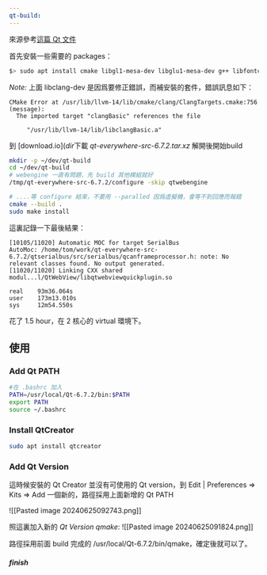```yaml
---
qt-build:
---
```


來源參考[這篇 Qt 文件](https://doc.qt.io/qt-6/build-sources.html)

首先安裝一些需要的 packages：

```bash
$> sudo apt install cmake libgl1-mesa-dev libglu1-mesa-dev g++ libfontconfig1-dev libfreetype-dev libx11-dev libx11-xcb-dev libxext-dev libxfixes-dev libxi-dev libxrender-dev libxcb1-dev libxcb-cursor-dev libxcb-glx0-dev libxcb-keysyms1-dev libxcb-image0-dev libxcb-shm0-dev libxcb-icccm4-dev libxcb-sync-dev libxcb-xfixes0-dev libxcb-shape0-dev libxcb-randr0-dev libxcb-render-util0-dev libxcb-util-dev libxcb-xinerama0-dev libxcb-xkb-dev libxkbcommon-dev libxkbcommon-x11-dev libclang-dev python3-html5lib gperf bison flex
```

_Note:_ 上面 libclang-dev 是因爲要修正錯誤，而補安裝的套件，錯誤訊息如下：
```
CMake Error at /usr/lib/llvm-14/lib/cmake/clang/ClangTargets.cmake:756 (message):
  The imported target "clangBasic" references the file

     "/usr/lib/llvm-14/lib/libclangBasic.a"
```

到 [download.io]($dir$下載 _qt-everywhere-src-6.7.2.tar.xz_ 解開後開始build

```bash
mkdir -p ~/dev/qt-build
cd ~/dev/qt-build
# webengine 一直有問題，先 build 其他模組就好
/tmp/qt-everywhere-src-6.7.2/configure -skip qtwebengine

# ....等 configure 結束，不要用 --paralled 因爲虛擬機，會等不到回應而報錯
cmake --build .
sudo make install
```

這裏記錄一下最後結果：
```
[10105/11020] Automatic MOC for target SerialBus
AutoMoc: /home/tom/work/qt-everywhere-src-6.7.2/qtserialbus/src/serialbus/qcanframeprocessor.h: note: No relevant classes found. No output generated.
[11020/11020] Linking CXX shared modul...l/QtWebView/libqtwebviewquickplugin.so

real    93m36.064s
user    173m13.010s
sys     12m54.550s

```
花了 1.5 hour，在 2 核心的 virtual 環境下。

## 使用
### Add Qt PATH
```bash
#在 .bashrc 加入
PATH=/usr/local/Qt-6.7.2/bin:$PATH
export PATH
source ~/.bashrc
```
### Install QtCreator
```bash
sudo apt install qtcreator
```
### Add Qt Version
這時候安裝的 Qt Creator 並沒有可使用的 Qt version，到 Edit | Preferences => Kits => Add 一個新的，路徑採用上面新增的 Qt PATH

![[Pasted image 20240625092743.png]]


照這裏加入新的  _Qt Version qmake_:
![[Pasted image 20240625091824.png]]

路徑採用前面 build 完成的 /usr/local/Qt-6.7.2/bin/qmake，確定後就可以了。
##### finish
